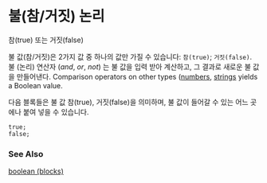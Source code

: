 # 불(참/거짓) 논리

참(true) 또는 거짓(false)

불 값(참/거짓)은 2가지 값 중 하나의 값만 가질 수 있습니다: `참(true)`; `거짓(false)`. 불 (논리) 연산자 (*and*, *or*, *not*) 는 불 값을 입력 받아 계산하고, 그 결과로 새로운 불 값을 만들어낸다. Comparison operators on other types ([numbers](/types/number), [strings](/types/string) yields a Boolean value.

다음 블록들은 불 값 참(true), 거짓(false)을 의미하며, 불 값이 들어갈 수 있는 어느 곳에나 붙여 넣을 수 있습니다.

```blocks
true;
false;
```

### See Also

[boolean (blocks)](/blocks/logic/boolean)